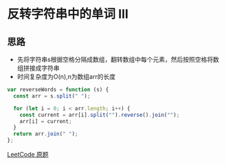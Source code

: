 # 反转字符串中的单词 III

## 思路

* 先将字符串s根据空格分隔成数组，翻转数组中每个元素，然后按照空格将数组拼接成字符串
* 时间复杂度为O(n),n为数组arr的长度

```js
var reverseWords = function (s) {
  const arr = s.split(" ");

  for (let i = 0; i < arr.length; i++) {
    const current = arr[i].split("").reverse().join("");
    arr[i] = current;
  }
  return arr.join(" ");
};
```

[LeetCode 原题](https://leetcode-cn.com/problems/reverse-words-in-a-string-iii/)
